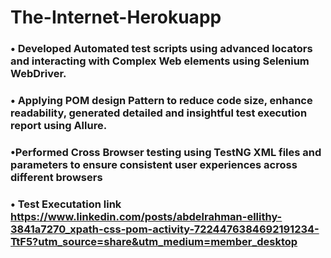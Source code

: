 # The-Internet-Herokuapp
### • Developed Automated test scripts using advanced locators and interacting with Complex Web elements using Selenium WebDriver.
### • Applying POM design Pattern to reduce code size, enhance readability, generated detailed and insightful test execution report using Allure.
### •Performed Cross Browser testing using TestNG XML files and parameters to ensure consistent user experiences across different browsers
### • Test Executation link https://www.linkedin.com/posts/abdelrahman-ellithy-3841a7270_xpath-css-pom-activity-7224476384692191234-TtF5?utm_source=share&utm_medium=member_desktop

